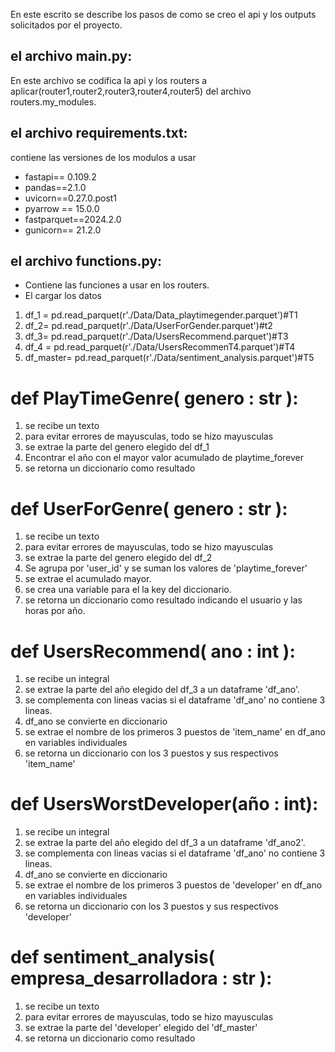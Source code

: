 En este escrito se describe los pasos de como se creo el api y los outputs solicitados por el proyecto.

## el archivo main.py:
En este archivo se codifica la api y los routers a aplicar(router1,router2,router3,router4,router5) del archivo routers.my_modules.

## el archivo requirements.txt:
contiene las versiones de los modulos a usar
* fastapi== 0.109.2
* pandas==2.1.0
* uvicorn==0.27.0.post1
* pyarrow == 15.0.0
* fastparquet==2024.2.0
* gunicorn== 21.2.0

## el archivo functions.py:
* Contiene las funciones a usar en los routers.
* El cargar los datos
1. df_1 = pd.read_parquet(r'./Data/Data_playtimegender.parquet')#T1
2. df_2= pd.read_parquet(r'./Data/UserForGender.parquet')#t2
3. df_3= pd.read_parquet(r'./Data/UsersRecommend.parquet')#T3
4. df_4 = pd.read_parquet(r'./Data/UsersRecommenT4.parquet')#T4 
5. df_master= pd.read_parquet(r'./Data/sentiment_analysis.parquet')#T5

# def PlayTimeGenre( genero : str ):
1. se recibe un texto
2. para evitar errores de mayusculas, todo se hizo mayusculas
3. se extrae la parte del genero elegido del df_1
4. Encontrar el año con el mayor valor acumulado de playtime_forever
5. se retorna un diccionario como resultado

# def UserForGenre( genero : str ):
1. se recibe un texto
2. para evitar errores de mayusculas, todo se hizo mayusculas
3. se extrae la parte del genero elegido del df_2
4. Se agrupa por 'user_id' y se suman los valores de 'playtime_forever'
5. se extrae el acumulado mayor.
6. se crea una variable para el la key del diccionario.
7. se retorna un diccionario como resultado indicando el usuario y las horas por año.

# def UsersRecommend( ano : int ):
1. se recibe un integral
2. se extrae la parte del año elegido del df_3 a un dataframe 'df_ano'.
3. se complementa con lineas vacias si el dataframe 'df_ano' no contiene 3 lineas.
4. df_ano se convierte en diccionario
5. se extrae el nombre de los  primeros 3 puestos de 'item_name' en df_ano en variables individuales
6. se retorna un diccionario con los 3 puestos y sus respectivos 'item_name'

# def UsersWorstDeveloper(año : int):
1. se recibe un integral
2. se extrae la parte del año elegido del df_3 a un dataframe 'df_ano2'.
3. se complementa con lineas vacias si el dataframe 'df_ano' no contiene 3 lineas.
4. df_ano se convierte en diccionario
5. se extrae el nombre de los  primeros 3 puestos de 'developer' en df_ano en variables individuales
6. se retorna un diccionario con los 3 puestos y sus respectivos 'developer'

# def sentiment_analysis( empresa_desarrolladora : str ): 
1. se recibe un texto
2. para evitar errores de mayusculas, todo se hizo mayusculas
3. se extrae la parte del 'developer' elegido del 'df_master'
4. se retorna un diccionario como resultado


